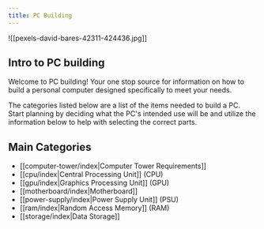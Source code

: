 ```yaml
---
title: PC Building
---
```

![[pexels-david-bares-42311-424436.jpg]]
## Intro to PC building

Welcome to PC building! Your one stop source for information on how to build a personal computer designed specifically to meet your needs.

The categories listed below are a list of the items needed to build a PC. Start planning by deciding what the PC's intended use will be and utilize the information below to help with selecting the correct parts.

## Main Categories

- [[computer-tower/index|Computer Tower Requirements]]
- [[cpu/index|Central Processing Unit]] (CPU)
- [[gpu/index|Graphics Processing Unit]] (GPU)
- [[motherboard/index|Motherboard]]
- [[power-supply/index|Power Supply Unit]] (PSU)
- [[ram/index|Random Access Memory]] (RAM)
- [[storage/index|Data Storage]]



